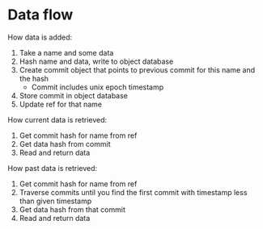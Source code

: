 # Data flow

How data is added:
1. Take a name and some data
2. Hash name and data, write to object database
3. Create commit object that points to previous commit for this name and the hash
   * Commit includes unix epoch timestamp
4. Store commit in object database
5. Update ref for that name

How current data is retrieved:
1. Get commit hash for name from ref
2. Get data hash from commit
3. Read and return data

How past data is retrieved:
1. Get commit hash for name from ref
2. Traverse commits until you find the first commit with timestamp less than given timestamp
3. Get data hash from that commit
4. Read and return data


